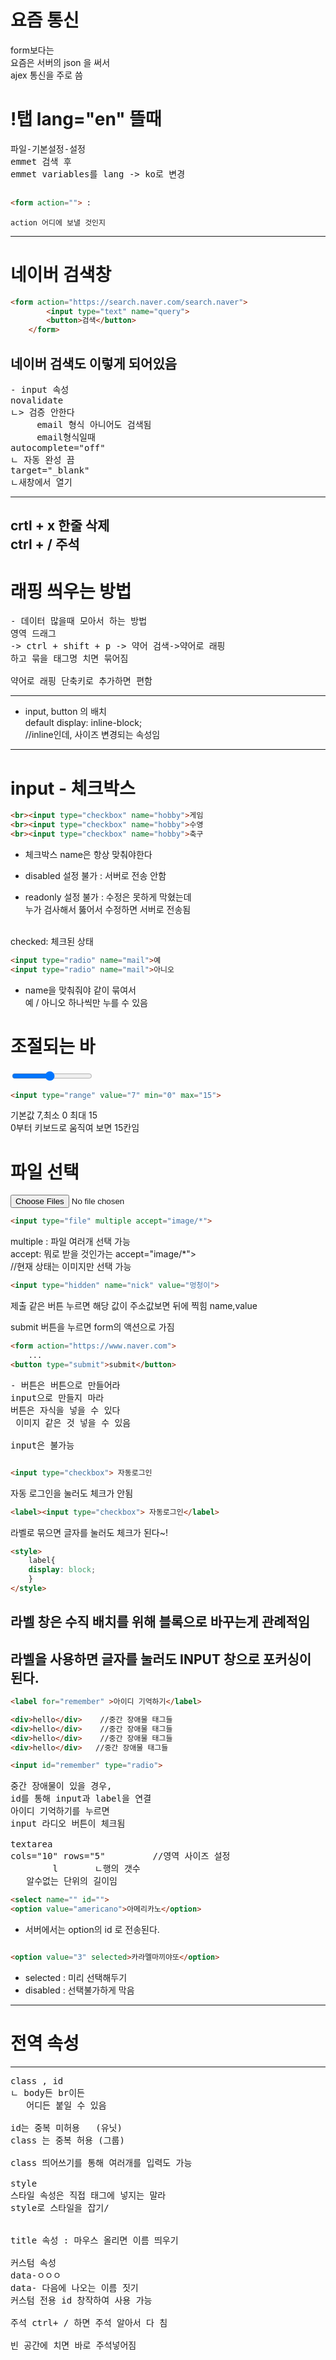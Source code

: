 # 요즘 통신
form보다는 <br>
요즘은 서버의 json 을 써서<br>
 ajex 통신을 주로 씀


# !탭 lang="en" 뜰때
<pre>
파일-기본설정-설정
emmet 검색 후
emmet variables를 lang -> ko로 변경

</pre>

```html
<form action=""> : 
```
	action 어디에 보낼 것인지 
---
# 네이버 검색창
```html
<form action="https://search.naver.com/search.naver">
		<input type="text" name="query">
		<button>검색</button>
	</form>
```
네이버 검색도 이렇게 되어있음
---
<pre>
- input 속성 
novalidate
ㄴ> 검증 안한다
     email 형식 아니어도 검색됨
     email형식일때
autocomplete="off"
ㄴ 자동 완성 끔
target="_blank" 
ㄴ새창에서 열기
</pre>
---
crtl + x  한줄 삭제<br>
ctrl + /  주석
---
# 래핑 씌우는 방법
<pre>
- 데이터 많을때 모아서 하는 방법
영역 드래그
-> ctrl + shift + p -> 약어 검색->약어로 래핑
하고 묶을 태그명 치면 묶어짐

약어로 래핑 단축키로 추가하면 편함
</pre>
---
- input, button 의 배치<br>
default display: inline-block;  
//inline인데, 사이즈 변경되는 속성임
---
# input - 체크박스
```html
<br><input type="checkbox" name="hobby">게임
<br><input type="checkbox" name="hobby">수영
<br><input type="checkbox" name="hobby">축구
```	
- 체크박스 name은 항상 맞춰야한다

- disabled 설정 불가 : 서버로 전송 안함
- readonly 설정 불가 : 수정은 못하게 막혔는데<br> 누가 검사해서 뚫어서 수정하면 서버로 전송됨<br>

<br>checked: 체크된 상태

```html
<input type="radio" name="mail">예
<input type="radio" name="mail">아니오
```
- name을 맞춰줘야 같이 묶여서 <br>예 / 아니오 하나씩만 누를 수 있음
# 조절되는 바
<input type="range" value="7" min="0" max="15">

```html
<input type="range" value="7" min="0" max="15">
```
기본값 7,최소 0 최대 15<br>
0부터 키보드로 움직여 보면 15칸임<br>

# 파일 선택
<input type="file" multiple accept="image/*">  

```html
<input type="file" multiple accept="image/*">  
```
multiple : 파일 여러개 선택 가능<br>
accept: 뭐로 받을 것인가는 accept="image/*">  
//현재 상태는 이미지만 선택 가능
			
```html
<input type="hidden" name="nick" value="멍청이">
```
제출 같은 버튼 누르면 해당 값이 주소값보면 뒤에 찍힘 name,value

submit 버튼을 누르면 form의 액션으로 가짐

```html
<form action="https://www.naver.com">
	...
<button type="submit">submit</button>
```

<pre>
- 버튼은 버튼으로 만들어라 <br>input으로 만들지 마라
버튼은 자식을 넣을 수 있다<br> 이미지 같은 것 넣을 수 있음<Br>
input은 불가능
</pre>

```HTML

<input type="checkbox"> 자동로그인
```
자동 로그인을 눌러도 체크가 안됨
```HTML
<label><input type="checkbox"> 자동로그인</label>
```
라벨로 묶으면 글자를 눌러도 체크가 된다~!

```HTML
<style>
	label{
	display: block;
	}
</style>
```
## 라벨 창은 수직 배치를 위해 블록으로 바꾸는게 관례적임

## 라벨을 사용하면 글자를 눌러도 INPUT 창으로 포커싱이 된다.

```HTML
<label for="remember" >아이디 기억하기</label>

<div>hello</div>    //중간 장애물 태그들
<div>hello</div>    //중간 장애물 태그들
<div>hello</div>    //중간 장애물 태그들
<div>hello</div>   //중간 장애물 태그들

<input id="remember" type="radio">
```
<pre>
중간 장애물이 있을 경우,
id를 통해 input과 label을 연결
아이디 기억하기를 누르면
input 라디오 버튼이 체크됨

textarea
cols="10" rows="5"         //영역 사이즈 설정
        l       ㄴ행의 갯수 
   알수없는 단위의 길이임
</pre>

```html
<select name="" id="">
<option value="americano">아메리카노</option>
```
- 서버에서는 option의 id 로 전송된다.

```html

<option value="3" selected>카라멜마끼야또</option> 
```

- selected : 미리 선택해두기<br>
- disabled : 선택불가하게 막음

---
# 전역 속성
---
<pre>
class , id
ㄴ body든 br이든
   어디든 붙일 수 있음

id는 중복 미허용   (유닛)
class 는 중복 허용 (그룹)

class 띄어쓰기를 통해 여러개를 입력도 가능

style
스타일 속성은 직접 태그에 넣지는 말라
style로 스타일을 잡기/


title 속성 : 마우스 올리면 이름 띄우기

커스텀 속성
data-ㅇㅇㅇ
data- 다음에 나오는 이름 짓기
커스텀 전용 id 창작하여 사용 가능

주석 ctrl+ / 하면 주석 알아서 다 침

빈 공간에 치면 바로 주석넣어짐

</pre>

